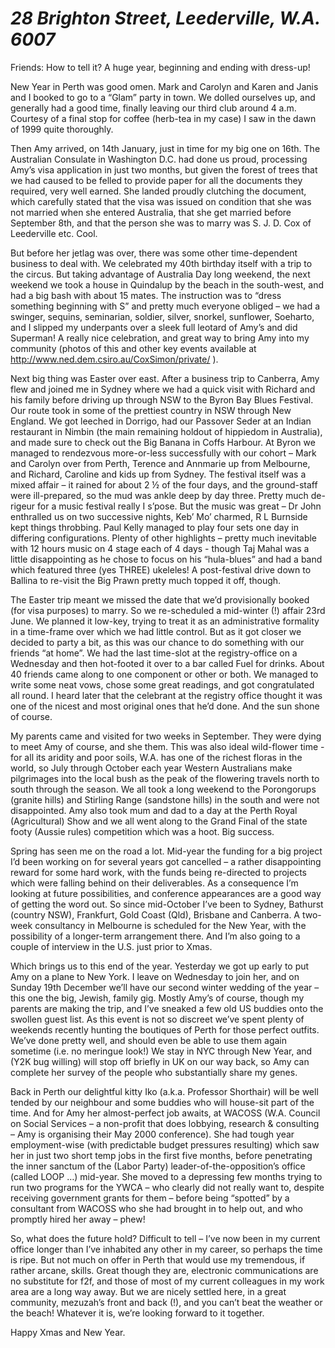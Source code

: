 # _28 Brighton Street, Leederville, W.A. 6007_

Friends: How to tell it?  A huge year, beginning and ending with dress-up!  

New Year in Perth was good omen.  Mark and Carolyn and Karen and Janis and I booked to go to a “Glam” party in town.  We dolled ourselves up, and generally had a good time, finally leaving our third club around 4 a.m.  Courtesy of a final stop for coffee (herb-tea in my case) I saw in the dawn of 1999 quite thoroughly.  

Then Amy arrived, on 14th January, just in time for my big one on 16th.  The Australian Consulate in Washington D.C. had done us proud, processing Amy’s visa application in just two months, but given the forest of trees that we had caused to be felled to provide paper for all the documents they required, very well earned.  She landed proudly clutching the document, which carefully stated that the visa was issued on condition that she was not married when she entered Australia, that she get married before September 8th, and that the person she was to marry was S. J. D. Cox of Leederville etc.  Cool.  

But before her jetlag was over, there was some other time-dependent business to deal with.  We celebrated my 40th birthday itself with a trip to the circus.  But taking advantage of Australia Day long weekend, the next weekend we took a house in Quindalup by the beach in the south-west, and had a big bash with about 15 mates.  The instruction was to “dress something beginning with S” and pretty much everyone obliged – we had a swinger, sequins, seminarian, soldier, silver, snorkel, sunflower, Soeharto, and I slipped my underpants over a sleek full leotard of Amy’s and did Superman!  A really nice celebration, and great way to bring Amy into my community (photos of this and other key events available at http://www.ned.dem.csiro.au/CoxSimon/private/ ).

Next big thing was Easter over east.  After a business trip to Canberra, Amy flew and joined me in Sydney where we had a quick visit with Richard and his family before driving up through NSW to the Byron Bay Blues Festival.  Our route took in some of the prettiest country in NSW through New England.  We got leeched in Dorrigo, had our Passover Seder at an Indian restaurant in Nimbin (the main remaining holdout of hippiedom in Australia), and made sure to check out the Big Banana in Coffs Harbour.  At Byron we managed to rendezvous more-or-less successfully with our cohort – Mark and Carolyn over from Perth, Terence and Annmarie up from Melbourne, and Richard, Caroline and kids up from Sydney.  The festival itself was a mixed affair – it rained for about 2 ½ of the four days, and the ground-staff were ill-prepared, so the mud was ankle deep by day three.  Pretty much de-rigeur for a music festival really I s’pose.  But the music was great – Dr John enthralled us on two successive nights, Keb’ Mo’ charmed, R L Burnside kept things throbbing.  Paul Kelly managed to play four sets one day in differing configurations.  Plenty of other highlights – pretty much inevitable with 12 hours music on 4 stage each of 4 days - though Taj Mahal was a little disappointing as he chose to focus on his “hula-blues” and had a band which featured three (yes THREE) ukeleles!  A post-festival drive down to Ballina to re-visit the Big Prawn pretty much topped it off, though.  

The Easter trip meant we missed the date that we’d provisionally booked (for visa purposes) to marry.  So we re-scheduled a mid-winter (!) affair 23rd June.  We planned it low-key, trying to treat it as an administrative formality in a time-frame over which we had little control.  But as it got closer we decided to party a bit, as this was our chance to do something with our friends “at home”.  We had the last time-slot at the registry-office on a Wednesday and then hot-footed it over to a bar called Fuel for drinks.  About 40 friends came along to one component or other or both.  We managed to write some neat vows, chose some great readings, and got congratulated all round.  I heard later that the celebrant at the registry office thought it was one of the nicest and most original ones that he’d done.  And the sun shone of course.  

My parents came and visited for two weeks in September.  They were dying to meet Amy of course, and she them.  This was also ideal wild-flower time - for all its aridity and poor soils, W.A. has one of the richest floras in the world, so July through October each year Western Australians make pilgrimages into the local bush as the peak of the flowering travels north to south through the season.  We all took a long weekend to the Porongorups (granite hills) and Stirling Range (sandstone hills) in the south and were not disappointed.  Amy also took mum and dad to a day at the Perth Royal (Agricultural) Show and we all went along to the Grand Final of the state footy (Aussie rules) competition which was a hoot.  Big success.  

Spring has seen me on the road a lot.  Mid-year the funding for a big project I’d been working on for several years got cancelled – a rather disappointing reward for some hard work, with the funds being re-directed to projects which were falling behind on their deliverables.  As a consequence I’m looking at future possibilities, and conference appearances are a good way of getting the word out.  So since mid-October I’ve been to Sydney, Bathurst (country NSW), Frankfurt, Gold Coast (Qld), Brisbane and Canberra.  A two-week consultancy in Melbourne is scheduled for the New Year, with the possibility of a longer-term arrangement there.  And I’m also going to a couple of interview in the U.S. just prior to Xmas.  

Which brings us to this end of the year.  Yesterday we got up early to put Amy on a plane to New York.  I leave on Wednesday to join her, and on Sunday 19th December we’ll have our second winter wedding of the year – this one the big, Jewish, family gig.  Mostly Amy’s of course, though my parents are making the trip, and I’ve sneaked a few old US buddies onto the swollen guest list.  As this event is not so discreet we’ve spent plenty of weekends recently hunting the boutiques of Perth for those perfect outfits.  We’ve done pretty well, and should even be able to use them again sometime (i.e. no meringue look!)  We stay in NYC through New Year, and (Y2K bug willing) will stop off briefly in UK on our way back, so Amy can complete her survey of the people who substantially share my genes.  

Back in Perth our delightful kitty Iko (a.k.a. Professor Shorthair) will be well tended by our neighbour and some buddies who will house-sit part of the time.  And for Amy her almost-perfect job awaits, at WACOSS (W.A. Council on Social Services – a non-profit that does lobbying, research & consulting – Amy is organising their May 2000 conference).  She had tough year employment-wise (with predictable budget pressures resulting) which saw her in just two short temp jobs in the first five months, before penetrating the inner sanctum of the (Labor Party) leader-of-the-opposition’s office (called LOOP …) mid-year.  She moved to a depressing few months trying to run two programs for the YWCA – who clearly did not really want to, despite receiving government grants for them – before being “spotted” by a consultant from WACOSS who she had brought in to help out, and who promptly hired her away – phew!  

So, what does the future hold?  Difficult to tell – I’ve now been in my current office longer than I’ve inhabited any other in my career, so perhaps the time is ripe.  But not much on offer in Perth that would use my tremendous, if rather arcane, skills.  Great though they are, electronic communications are no substitute for f2f, and those of most of my current colleagues in my work area are a long way away.  But we are nicely settled here, in a great community, mezuzah’s front and back (!), and you can’t beat the weather or the beach!  Whatever it is, we’re looking forward to it together.  

Happy Xmas and New Year.
